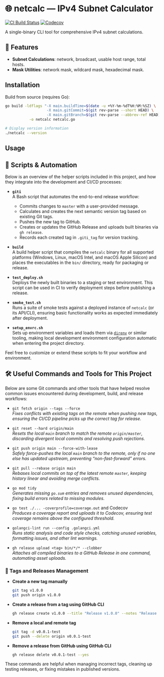 # 🌐 netcalc — IPv4 Subnet Calculator

[![CI Build Status](https://github.com/galenoferreira/netcalc/actions/workflows/ci.yml/badge.svg)](https://github.com/galenoferreira/netcalc/actions/workflows/ci.yml)
[![Codecov](https://codecov.io/gh/galenoferreira/netcalc/branch/master/graph/badge.svg)](https://codecov.io/gh/galenoferreira/netcalc)

A single-binary CLI tool for comprehensive IPv4 subnet calculations.

## 🚀 Features

- **Subnet Calculations**: network, broadcast, usable host range, total hosts.
- **Mask Utilities**: network mask, wildcard mask, hexadecimal mask.

## Installation

Build from source (requires Go):

```bash
go build -ldflags "-X main.buildTime=$(date -u +%Y-%m-%dT%H:%M:%SZ) \
                   -X main.gitCommit=$(git rev-parse --short HEAD) \
                   -X main.gitBranch=$(git rev-parse --abbrev-ref HEAD)" \
           -o netcalc netcalc.go

# Display version information
./netcalc --version
```

## Usage

## 📝 Scripts & Automation

Below is an overview of the helper scripts included in this project, and how they integrate into the development and CI/CD processes:

- **`giti`**  
  A Bash script that automates the end-to-end release workflow:
  - Commits changes to `master` with a user-provided message.
  - Calculates and creates the next semantic version tag based on existing Git tags.
  - Pushes the new tag to GitHub.
  - Creates or updates the GitHub Release and uploads built binaries via `gh release`.
  - Records each created tag in `.giti_tag` for version tracking.

- **`build`**  
  A build helper script that compiles the `netcalc` binary for all supported platforms (Windows, Linux, macOS Intel, and macOS Apple Silicon) and places the executables in the `bin/` directory, ready for packaging or release.

- **`test_deploy.sh`**  
  Deploys the newly built binaries to a staging or test environment. This script can be used in CI to verify deployment steps before publishing a release.

- **`smoke_test.sh`**  
  Runs a suite of smoke tests against a deployed instance of `netcalc` (or its API/CLI), ensuring basic functionality works as expected immediately after deployment.

- **`setup_envrc.sh`**  
  Sets up environment variables and loads them via [`direnv`](https://direnv.net/) or similar tooling, making local development environment configuration automatic when entering the project directory.

Feel free to customize or extend these scripts to fit your workflow and environment.

## 🛠️ Useful Commands and Tools for This Project

Below are some Git commands and other tools that have helped resolve common issues encountered during development, build, and release workflows:

- `git fetch origin --tags --force`  
  *Fixes conflicts with existing tags on the remote when pushing new tags, ensuring the CI/CD pipeline picks up the correct tag for release.*

- `git reset --hard origin/main`  
  *Resets the local `main` branch to match the remote `origin/master`, discarding divergent local commits and resolving
  push rejections.*

- `git push origin main --force-with-lease`  
  *Safely force-pushes the local `main` branch to the remote, only if no one else has updated upstream, preventing
  “non-fast-forward” errors.*

- `git pull --rebase origin main`  
  *Rebases local commits on top of the latest remote `master`, keeping history linear and avoiding merge conflicts.*

- `go mod tidy`  
  *Generates missing `go.sum` entries and removes unused dependencies, fixing build errors related to missing modules.*

- `go test ./... -coverprofile=coverage.out` and Codecov  
  *Produces a coverage report and uploads it to Codecov, ensuring test coverage remains above the configured threshold.*

- `golangci-lint run --config .golangci.yml`  
  *Runs static analysis and code style checks, catching unused variables, formatting issues, and other lint warnings.*

- `gh release upload <tag> bin/*/* --clobber`  
  *Attaches all compiled binaries to a GitHub Release in one command, automating asset uploads.*


### 🔖 Tags and Releases Management

- **Create a new tag manually**
  ```bash
  git tag v1.0.0
  git push origin v1.0.0
  ```

- **Create a release from a tag using GitHub CLI**
  ```bash
  gh release create v1.0.0 --title "Release v1.0.0" --notes "Release description or changelog"
  ```

- **Remove a local and remote tag**
  ```bash
  git tag -d v0.0.1-test
  git push --delete origin v0.0.1-test
  ```

- **Remove a release from GitHub using GitHub CLI**
  ```bash
  gh release delete v0.0.1-test --yes
  ```

These commands are helpful when managing incorrect tags, cleaning up testing releases, or fixing mistakes in published versions.